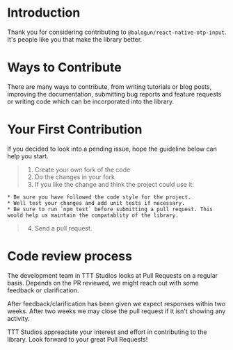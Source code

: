 # Introduction

Thank you for considering contributing to `@balogun/react-native-otp-input`. It's people like you that make the library better.

# Ways to Contribute

There are many ways to contribute, from writing tutorials or blog posts, improving the documentation, submitting bug reports and feature requests or writing code which can be incorporated into the library.

# Your First Contribution

If you decided to look into a pending issue, hope the guideline below can help you start.

> 1.  Create your own fork of the code
> 2.  Do the changes in your fork
> 3.  If you like the change and think the project could use it:

    * Be sure you have followed the code style for the project.
    * Well test your changes and add unit tests if necessary.
    * Be sure to run `npm test` before submitting a pull request. This would help us maintain the compatablity of the library.

> 4.  Send a pull request.

# Code review process

The development team in TTT Studios looks at Pull Requests on a regular basis. Depends on the PR reviewed, we might reach out with some feedback or clarification.

After feedback/clarification has been given we expect responses within two weeks. After two weeks we may close the pull request if it isn't showing any activity.

TTT Studios appreaciate your interest and effort in contributing to the library. Look forward to your great Pull Requests!
